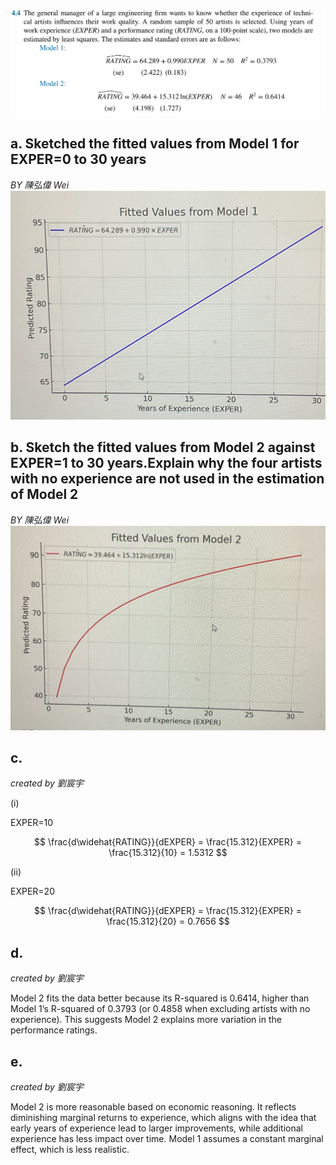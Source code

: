 ![image](https://github.com/HungWei729/1/blob/main/%E6%AA%94%E6%A1%88_000.png)
## a. Sketched the fitted values from Model 1 for EXPER=0 to 30 years
*BY 陳弘偉 Wei*
![image](https://github.com/HungWei729/1/blob/main/%E6%AA%94%E6%A1%88_000%20(1).png)

## b. Sketch the fitted values from Model 2 against EXPER=1 to 30 years.Explain why the four artists with no experience are not used in the estimation of Model 2
*BY 陳弘偉 Wei*
![image](https://github.com/HungWei729/1/blob/main/%E6%AA%94%E6%A1%88_000%20(2).png)




## c.
*created by 劉宸宇*

(i)

EXPER=10

$$
\frac{d\widehat{RATING}}{dEXPER} = \frac{15.312}{EXPER} = \frac{15.312}{10} = 1.5312
$$

(ii)

EXPER=20

$$
\frac{d\widehat{RATING}}{dEXPER} = \frac{15.312}{EXPER} = \frac{15.312}{20} = 0.7656
$$

## d. 

*created by 劉宸宇*

Model 2 fits the data better because its R-squared is 0.6414, higher than Model 1’s R-squared of 0.3793 (or 0.4858 when excluding artists with no experience). This suggests Model 2 explains more variation in the performance ratings.

## e. 
*created by 劉宸宇*

Model 2 is more reasonable based on economic reasoning. It reflects diminishing marginal returns to experience, which aligns with the idea that early years of experience lead to larger improvements, while additional experience has less impact over time. Model 1 assumes a constant marginal effect, which is less realistic.

